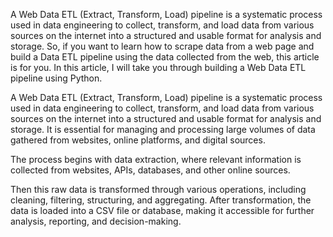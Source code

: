 A Web Data ETL (Extract, Transform, Load) pipeline is a systematic process used in data engineering to collect, transform, and load data from various sources on the internet into a structured and usable format for analysis and storage. So, if you want to learn how to scrape data from a web page and build a Data ETL pipeline using the data collected from the web, this article is for you. In this article, I will take you through building a Web Data ETL pipeline using Python.

A Web Data ETL (Extract, Transform, Load) pipeline is a systematic process used in data engineering to collect, transform, and load data from various sources on the internet into a structured and usable format for analysis and storage. It is essential for managing and processing large volumes of data gathered from websites, online platforms, and digital sources.

The process begins with data extraction, where relevant information is collected from websites, APIs, databases, and other online sources.

Then this raw data is transformed through various operations, including cleaning, filtering, structuring, and aggregating. After transformation, the data is loaded into a CSV file or database, making it accessible for further analysis, reporting, and decision-making.
